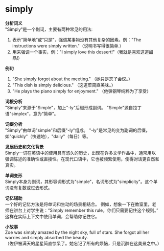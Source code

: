 # simply

**分析词义**  
"Simply"是一个副词，主要有两种常见的用法:

  

1.  表示“简单地”或“只是”，强调某事物没有其他复杂的因素。例："The instructions were simply written."（说明书写得很简单.）
2.  用来强调一个事实，例："I simply love this dessert!"（我就是喜欢这道甜品!）

  

**例句**

  

1.  "She simply forgot about the meeting." （她只是忘了会议。）
2.  "This dish is simply delicious." （这道菜简直美味。）
3.  "He plays the piano simply for enjoyment." （他弹钢琴纯粹为了享受）

  

**词根分析**  
"Simply"来源于"Simple"，加上"-ly"后缀形成副词。 "Simple"源自拉丁语"simplex"，意为“简单”。

  

**词缀分析**  
"Simply"由单词"simple"和后缀"-ly"组成。 "-ly"是常见的变为副词的后缀，如"quickly"（快速地），"daily"（每日）等。

  

**发展历史和文化背景**  
Simply一词在英语中的使用具有悠久的历史，出现在许多文学作品中，通常用以强调陈述的准确性或直接性。在现代口语中，它也被频繁使用，使得对话更自然和真实。

  

**单词变形**  
Simply本身为副词，其形容词形式为"simple"，名词形式为"simplicity"。这个单词没有复数或过去形式。

  

**记忆辅助**  
一个好的记忆方法是将单词和生动的场景相结合。 例如，想象一下在教室里，老师在讲台上对学生说：“Simply remember this rule，你们只需要记住这个规则。” 这样在实际上下文中使用单词，会帮助你记住它。

  

**小故事**  
Zoe was simply amazed by the night sky, full of stars. She forgot all her worries and simply absorbed the beauty.  
（佐伊被满天的星星简直惊呆了。她忘记了所有的烦恼，只是沉醉在这美景之中。）
